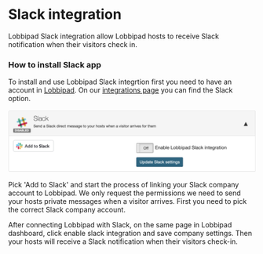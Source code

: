 # Slack integration

Lobbipad Slack integration allow Lobbipad hosts to receive Slack notification when
their visitors check in. 


### How to install Slack app

To install and use Lobbipad Slack integrtion first you need to have an account in [Lobbipad](https://web.lobbipad.com/).
On our  [integrations page](https://lobbipad.com/settings/api/integrations) you can find the Slack option.

![alt text](images/slack.png)


Pick 'Add to Slack' and start the process of linking your Slack company account to Lobbipad. We only request the permissions we need to send your hosts private messages when a visitor arrives.
First you need to pick the correct Slack company account.


After connecting Lobbipad with Slack, on the same page in Lobbipad dashboard, click enable slack integration and save company settings.
Then your hosts will receive a Slack notification when their visitors check-in. 